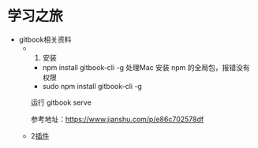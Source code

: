 # 学习之旅
* gitbook相关资料
  * 1. 安装
    * npm install gitbook-cli -g 
    处理Mac 安装 npm 的全局包，报错没有权限
    * sudo npm install gitbook-cli -g

    运行 gitbook serve

    参考地址：https://www.jianshu.com/p/e86c702578df

  * 2[插件](https://www.cnblogs.com/mingyue5826/p/10307051.html#29-emphasize-%E4%B8%BA%E6%96%87%E5%AD%97%E5%8A%A0%E4%B8%8A%E5%BA%95%E8%89%B2)

  
